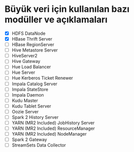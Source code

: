 # Büyük veri için kullanılan bazı modüller ve açıklamaları
- [x] HDFS DataNode
- [x] HBase Thrift Server
- [ ] HBase RegionServer
- [ ] Hive Metastore Server
- [ ] HiveServer2
- [ ] Hive Gateway
- [ ] Hue Load Balancer
- [ ] Hue Server
- [ ] Hue Kerberos Ticket Renewer
- [ ] Impala Catalog Server
- [ ] Impala StateStore
- [ ] Impala Daemon
- [ ] Kudu Master
- [ ] Kudu Tablet Server
- [ ] Oozie Server
- [ ] Spark 2 History Server
- [ ] YARN (MR2 Included) JobHistory Server
- [ ] YARN (MR2 Included) ResourceManager
- [ ] YARN (MR2 Included) NodeManager
- [ ] Spark 2 Gateway
- [ ] StreamSets Data Collector
